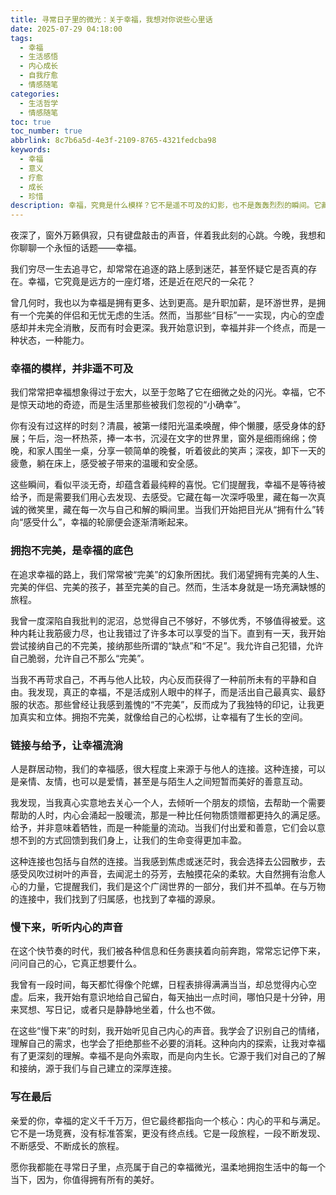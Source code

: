 ```yaml
---
title: 寻常日子里的微光：关于幸福，我想对你说些心里话
date: 2025-07-29 04:18:00
tags:
  - 幸福
  - 生活感悟
  - 内心成长
  - 自我疗愈
  - 情感随笔
categories:
  - 生活哲学
  - 情感随笔
toc: true
toc_number: true
abbrlink: 8c7b6a5d-4e3f-2109-8765-4321fedcba98
keywords:
  - 幸福
  - 意义
  - 疗愈
  - 成长
  - 珍惜
description: 幸福，究竟是什么模样？它不是遥不可及的幻影，也不是轰轰烈烈的瞬间。它藏在清晨的第一缕阳光里，藏在与所爱之人相视一笑的默契里，藏在接纳不完美的勇气里。这篇文字，想与你一同探寻，如何在寻常日子里，点亮属于自己的幸福微光。
---
```


夜深了，窗外万籁俱寂，只有键盘敲击的声音，伴着我此刻的心跳。今晚，我想和你聊聊一个永恒的话题——幸福。

我们穷尽一生去追寻它，却常常在追逐的路上感到迷茫，甚至怀疑它是否真的存在。幸福，它究竟是远方的一座灯塔，还是近在咫尺的一朵花？

曾几何时，我也以为幸福是拥有更多、达到更高。是升职加薪，是环游世界，是拥有一个完美的伴侣和无忧无虑的生活。然而，当那些“目标”一一实现，内心的空虚感却并未完全消散，反而有时会更深。我开始意识到，幸福并非一个终点，而是一种状态，一种能力。

### 幸福的模样，并非遥不可及

我们常常把幸福想象得过于宏大，以至于忽略了它在细微之处的闪光。幸福，它不是惊天动地的奇迹，而是生活里那些被我们忽视的“小确幸”。

你有没有过这样的时刻？清晨，被第一缕阳光温柔唤醒，伸个懒腰，感受身体的舒展；午后，泡一杯热茶，捧一本书，沉浸在文字的世界里，窗外是细雨绵绵；傍晚，和家人围坐一桌，分享一顿简单的晚餐，听着彼此的笑声；深夜，卸下一天的疲惫，躺在床上，感受被子带来的温暖和安全感。

这些瞬间，看似平淡无奇，却蕴含着最纯粹的喜悦。它们提醒我，幸福不是等待被给予，而是需要我们用心去发现、去感受。它藏在每一次深呼吸里，藏在每一次真诚的微笑里，藏在每一次与自己和解的瞬间里。当我们开始把目光从“拥有什么”转向“感受什么”，幸福的轮廓便会逐渐清晰起来。

### 拥抱不完美，是幸福的底色

在追求幸福的路上，我们常常被“完美”的幻象所困扰。我们渴望拥有完美的人生、完美的伴侣、完美的孩子，甚至完美的自己。然而，生活本身就是一场充满缺憾的旅程。

我曾一度深陷自我批判的泥沼，总觉得自己不够好，不够优秀，不够值得被爱。这种内耗让我筋疲力尽，也让我错过了许多本可以享受的当下。直到有一天，我开始尝试接纳自己的不完美，接纳那些所谓的“缺点”和“不足”。我允许自己犯错，允许自己脆弱，允许自己不那么“完美”。

当我不再苛求自己，不再与他人比较，内心反而获得了一种前所未有的平静和自由。我发现，真正的幸福，不是活成别人眼中的样子，而是活出自己最真实、最舒服的状态。那些曾经让我感到羞愧的“不完美”，反而成为了我独特的印记，让我更加真实和立体。拥抱不完美，就像给自己的心松绑，让幸福有了生长的空间。

### 链接与给予，让幸福流淌

人是群居动物，我们的幸福感，很大程度上来源于与他人的连接。这种连接，可以是亲情、友情，也可以是爱情，甚至是与陌生人之间短暂而美好的善意互动。

我发现，当我真心实意地去关心一个人，去倾听一个朋友的烦恼，去帮助一个需要帮助的人时，内心会涌起一股暖流，那是一种比任何物质馈赠都更持久的满足感。给予，并非意味着牺牲，而是一种能量的流动。当我们付出爱和善意，它们会以意想不到的方式回馈到我们身上，让我们的生命变得更加丰盈。

这种连接也包括与自然的连接。当我感到焦虑或迷茫时，我会选择去公园散步，去感受风吹过树叶的声音，去闻泥土的芬芳，去触摸花朵的柔软。大自然拥有治愈人心的力量，它提醒我们，我们是这个广阔世界的一部分，我们并不孤单。在与万物的连接中，我们找到了归属感，也找到了幸福的源泉。

### 慢下来，听听内心的声音

在这个快节奏的时代，我们被各种信息和任务裹挟着向前奔跑，常常忘记停下来，问问自己的心，它真正想要什么。

我曾有一段时间，每天都忙得像个陀螺，日程表排得满满当当，却总觉得内心空虚。后来，我开始有意识地给自己留白，每天抽出一点时间，哪怕只是十分钟，用来冥想、写日记，或者只是静静地坐着，什么也不做。

在这些“慢下来”的时刻，我开始听见自己内心的声音。我学会了识别自己的情绪，理解自己的需求，也学会了拒绝那些不必要的消耗。这种向内的探索，让我对幸福有了更深刻的理解。幸福不是向外索取，而是向内生长。它源于我们对自己的了解和接纳，源于我们与自己建立的深厚连接。

### 写在最后

亲爱的你，幸福的定义千千万万，但它最终都指向一个核心：内心的平和与满足。它不是一场竞赛，没有标准答案，更没有终点线。它是一段旅程，一段不断发现、不断感受、不断成长的旅程。

愿你我都能在寻常日子里，点亮属于自己的幸福微光，温柔地拥抱生活中的每一个当下，因为，你值得拥有所有的美好。